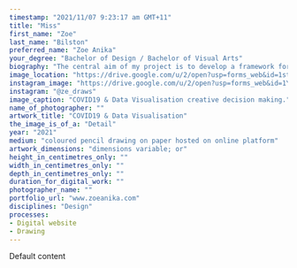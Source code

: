 ```yaml
---
timestamp: "2021/11/07 9:23:17 am GMT+11"
title: "Miss"
first_name: "Zoe"
last_name: "Bilston"
preferred_name: "Zoe Anika"
your_degree: "Bachelor of Design / Bachelor of Visual Arts"
biography: "The central aim of my project is to develop a framework for storytelling through data visualisation with a data humanism approach. The work is coupled with a focus on the COVID19 pandemic in the year 2020 and the ensuing cultural shifts in the year 2021. The visualisations take the form of cartogram maps and are illustrated alongside news headlines and notes of personal narratives. Building on the initial brief of the project, monthly Sydney Morning Herald collages and additional drawings are also featured on the site. The project's aim is to reimagine the role of data visualisation and promote discussion regarding international travel and freedom of movement among the viewer. Zoe Anika is a multimedia contemporary artist with a current focus on printmaking and drawing."
image_location: "https://drive.google.com/u/2/open?usp=forms_web&id=1sth9LISdAr2pGm8evxYIsnjpEI-NJvH6"
instagram_image: "https://drive.google.com/u/2/open?usp=forms_web&id=1YKcddmAbRvUKKWF6I5p5JOIu3fE11gYR"
instagram: "@ze_draws"
image_caption: "COVID19 & Data Visualisation creative decision making."
name_of_photographer: ""
artwork_title: "COVID19 & Data Visualisation"
the_image_is_of_a: "Detail"
year: "2021"
medium: "coloured pencil drawing on paper hosted on online platform"
artwork_dimensions: "dimensions variable; or"
height_in_centimetres_only: ""
width_in_centimetres_only: ""
depth_in_centimetres_only: ""
duration_for_digital_work: ""
photographer_name: ""
portfolio_url: "www.zoeanika.com"
disciplines: "Design"
processes:
- Digital website
- Drawing
---
```


Default content